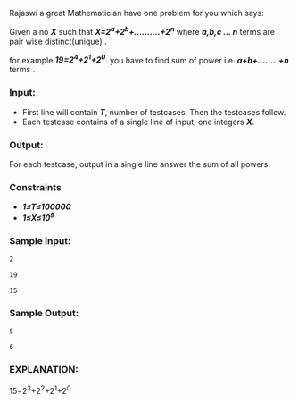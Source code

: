 Rajaswi a great Mathematician have one problem for you which says:

Given a no ***X*** such that ***X=2<sup>a</sup>+2<sup>b</sup>+..........+2<sup>n</sup>*** where ***a,b,c … n*** terms are pair wise distinct(unique) .

for example ***19=2<sup>4</sup>+2<sup>1</sup>+2<sup>0</sup>***. you have to find sum of power i.e. ***a+b+……..+n*** terms .

### **Input:**

- First line will contain ***T***, number of testcases. Then the testcases follow.
- Each testcase contains of a single line of input, one integers ***X***.

### **Output:**

For each testcase, output in a single line answer the sum of all powers.

### **Constraints**

- ***1≤T≤100000***
- ***1≤X≤10<sup>9</sup>***

### **Sample Input:**

`2`

`19`

`15`

### **Sample Output:**

`5`

`6`

### **EXPLANATION:**

15=2<sup>3</sup>+2<sup>2</sup>+2<sup>1</sup>+2<sup>0</sup>
